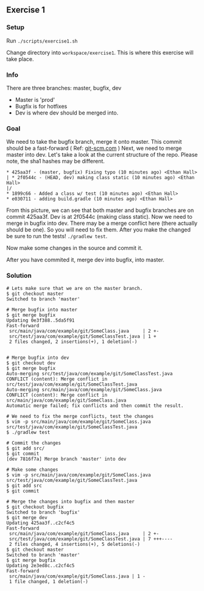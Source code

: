 ## Exercise 1

### Setup
Run `./scripts/exercise1.sh`

Change directory into `workspace/exercise1`. This is where this exercise will take place.

### Info
There are three branches: master, bugfix, dev
- Master is 'prod'
- Bugfix is for hotfixes
- Dev is where dev should be merged into.

### Goal
We need to take the bugfix branch, merge it onto master. This commit should be a fast-forward ( Ref: [git-scm.com](http://git-scm.com/book/en/Git-Branching-Basic-Branching-and-Merging#Basic-Branching) )
Next, we need to merge master into dev. Let's take a look at the current structure of the repo. Please note, the sha1 hashes may be different.

```
* 425aa3f - (master, bugfix) Fixing typo (10 minutes ago) <Ethan Hall>
| * 2f0544c - (HEAD, dev) making class static (10 minutes ago) <Ethan Hall>
|/  
* 1899c66 - Added a class w/ test (10 minutes ago) <Ethan Hall>
* e030711 - adding build.gradle (10 minutes ago) <Ethan Hall>
```

From this picture, we can see that both master and bugfix branches are on commit 425aa3f. Dev is at 2f0544c (making class static).
Now we need to merge in bugfix into dev. There may be a merge conflict here (there actually should be one). So you will need to fix them.
After you make the changed be sure to run the tests! `./gradlew test`.

Now make some changes in the source and commit it.

After you have commited it, merge dev into bugfix, into master.

### Solution
```
# Lets make sure that we are on the master branch.
$ git checkout master
Switched to branch 'master'

# Merge bugfix into master
$ git merge bugfix
Updating 0e3f388..5da5f91
Fast-forward
 src/main/java/com/example/git/SomeClass.java     | 2 +-
 src/test/java/com/example/git/SomeClassTest.java | 1 +
 2 files changed, 2 insertions(+), 1 deletion(-)


# Merge bugfix into dev
$ git checkout dev
$ git merge bugfix
Auto-merging src/test/java/com/example/git/SomeClassTest.java
CONFLICT (content): Merge conflict in src/test/java/com/example/git/SomeClassTest.java
Auto-merging src/main/java/com/example/git/SomeClass.java
CONFLICT (content): Merge conflict in src/main/java/com/example/git/SomeClass.java
Automatic merge failed; fix conflicts and then commit the result.

# We need to fix the merge conflicts, test the changes
$ vim -p src/main/java/com/example/git/SomeClass.java src/test/java/com/example/git/SomeClassTest.java
$ ./gradlew test

# Commit the changes
$ git add src/
$ git commit
[dev 7816f7a] Merge branch 'master' into dev

# Make some changes
$ vim -p src/main/java/com/example/git/SomeClass.java src/test/java/com/example/git/SomeClassTest.java
$ git add src
$ git commit 

# Merge the changes into bugfix and then master
$ git checkout bugfix
Switched to branch 'bugfix'
$ git merge dev
Updating 425aa3f..c2cf4c5
Fast-forward
 src/main/java/com/example/git/SomeClass.java     | 2 +-
 src/test/java/com/example/git/SomeClassTest.java | 7 +++----
 2 files changed, 4 insertions(+), 5 deletions(-)
$ git checkout master
Switched to branch 'master'
$ git merge bugfix
Updating 2e3ed8c..c2cf4c5
Fast-forward
 src/main/java/com/example/git/SomeClass.java | 1 -
 1 file changed, 1 deletion(-)
```
